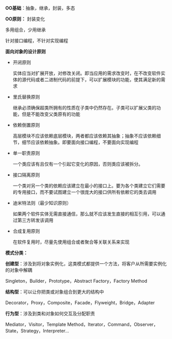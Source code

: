 **OO基础**：抽象，继承，封装，多态

**OO原则：**
封装变化

多用组合，少用继承

针对接口编程，不针对实现编程

**面向对象的设计原则**

* 开闭原则
  
  实体应当对扩展开放，对修改关闭。即当应用的需求改变时，在不改变软件实体的源代码或者二进制代码的前提下，可以扩展模块的功能，使其满足新的需求
  
* 里氏替换原则

  继承必须确保超类所拥有的性质在子类中仍然存在。子类可以扩展父类的功能，但是不能改变父类原有的功能
  
* 依赖倒置原则

  高层模块不应该依赖底层模块，两者都应该依赖其抽象；抽象不应该依赖细节，细节应该依赖抽象。即要面向接口编程，不要面向实现编程

* 单一职责原则

  一个类应该有且仅有一个引起它变化的原因，否则类应该被拆分。
  
* 接口隔离原则

  一个类对另一个类的依赖应该建立在最小的接口上。要为各个类建立它们需要的专用接口，而不要试图建立一个很庞大的接口供所有依赖它的类去调用
  
* 迪米特法则（最少知识原则）
  
  如果两个软件实体无需直接通信，那么就不应该发生直接的相互引用，可以通过第三方转发该调用
  
* 合成复用原则

  在软件复用时，尽量先使用组合或者聚合等关联关系来实现

  

**模式分类：**

**创建型**：涉及到将对象实例化，这类模式都提供一个方法，将客户从所需要实例化的对象中解耦

Singleton，Builder，Prototype，Abstract Factory，Factory Method

**结构型**：可以让你把类或对象组合到更大的结构中

Decorator，Proxy，Composite，Facade，Flyweight，Bridge，Adapter

**行为型**：涉及到类和对象如何交互及分配职责

Mediator，Visitor，Template Method，Iterator，Command，Observer，State，Strategy，Interpreter...
